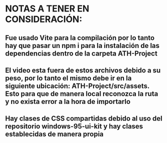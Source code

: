 # NOTAS A TENER EN CONSIDERACIÓN:

## Fue usado Vite para la compilación por lo tanto hay que pasar un npm i para la instalación de las dependencias dentro de la carpeta ATH-Project

## El video esta fuera de estos archivos debido a su peso, por lo tanto el mismo debe ir en la siguiente ubicación: ATH-Project/src/assets. Esto para que de manera local reconozca la ruta y no exista error a la hora de importarlo

## Hay clases de CSS compartidas debido al uso del repositorio windows-95-ui-kit y hay clases establecidas de manera propia